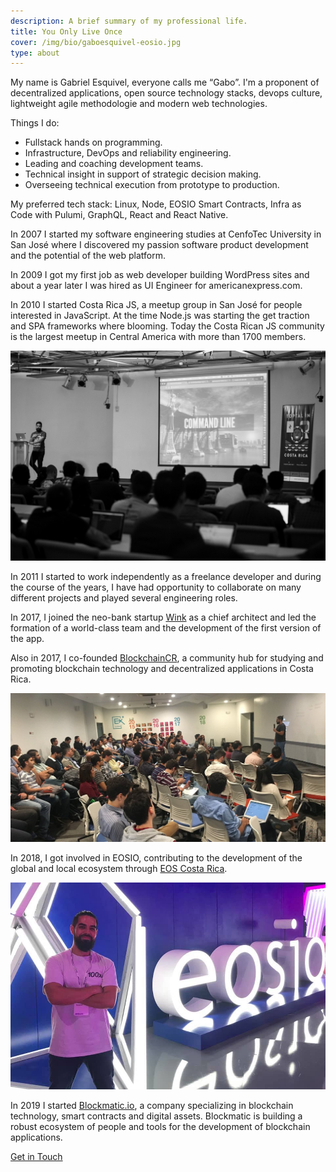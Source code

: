 ```yaml
---
description: A brief summary of my professional life.
title: You Only Live Once
cover: /img/bio/gaboesquivel-eosio.jpg
type: about
---
```


My name is Gabriel Esquivel, everyone calls me “Gabo”. I'm a proponent of decentralized applications, open source technology stacks, devops culture, lightweight agile methodologie and modern web technologies.

Things I do:

- Fullstack hands on programming.
- Infrastructure, DevOps and reliability engineering.
- Leading and coaching development teams.
- Technical insight in support of strategic decision making.
- Overseeing technical execution from prototype to production.

My preferred tech stack:  Linux, Node, EOSIO Smart Contracts, Infra as Code with Pulumi, GraphQL, React and React Native.

In 2007 I started my software engineering studies at CenfoTec University in San José where I discovered my passion software product development and the potential of the web platform.

In 2009 I got my first job as web developer building WordPress sites and about a year later I was hired as UI Engineer for americanexpress.com.

In 2010 I started Costa Rica JS, a meetup group in San José for people interested in JavaScript. At the time Node.js was starting the get traction and SPA frameworks where blooming. Today the Costa Rican JS community is the largest meetup in Central America with more than 1700 members.

<div class="center-align-wrapper">
  <img alt="command line" src="/img/bio/gaboesquivel-speaker.jpg"  />
</div>

In 2011 I started to work independently as a freelance developer and during the course of the years, I have had opportunity to collaborate on many different projects and played several engineering roles.

In 2017, I joined the neo-bank startup <a href="https://holawink.com" target="_blank">Wink</a> as a chief architect and led the formation of a world-class team and the development of the first version of the app.

Also in 2017, I co-founded <a href="https://blockchaincr.com" target="_blank">BlockchainCR</a>, a community hub for studying and promoting blockchain technology and decentralized applications in Costa Rica. 

<div class="center-align-wrapper">
  <img alt="blockchain costa rica" src="/img/2018/06/blockchain-costa-rica.jpg"  />
</div>

In 2018, I got involved in EOSIO, contributing to the development of the global and local ecosystem through [EOS Costa Rica](https://github.com/eoscostarica).

<div class="center-align-wrapper">
  <img alt="eosio" src="/img/bio/gaboesquivel-eosio.jpg"  />
</div>

In 2019 I started <a href="https://blockmatic.io" target="_blank">Blockmatic.io</a>, a company specializing in blockchain technology, smart contracts and digital assets. Blockmatic is building a robust ecosystem of people and tools for the development of blockchain applications.


[Get in Touch](/contact)


